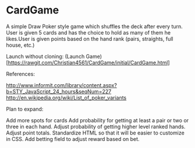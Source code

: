 CardGame
========

A simple Draw Poker style game which shuffles the deck after every turn.  User is given 5 cards and has the choice to hold as many of them he likes.User is given points based on the hand rank (pairs, straights, full house, etc.)

Launch without cloning: (Launch Game) [https://rawgit.com/Christian4561/CardGame/initial/CardGame.html]

References:

http://www.informit.com/library/content.aspx?b=STY_JavaScript_24_hours&seqNum=227
http://en.wikipedia.org/wiki/List_of_poker_variants


Plan to expand:

Add more spots for cards
Add probability for getting at least a pair or two or three in each hand.
Adjust probability of getting higher level ranked hands.
Adjust point totals.
Standardize HTML so that it will be easier to customize in CSS.
Add betting field to adjust reward based on bet.



